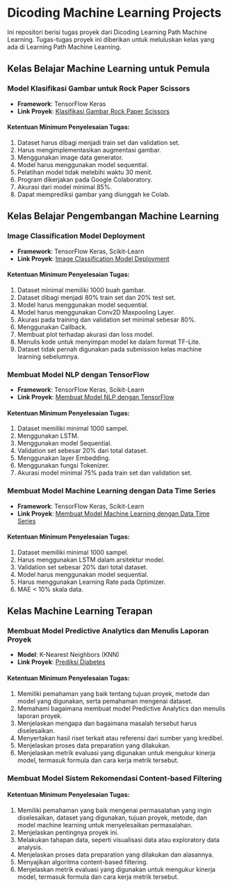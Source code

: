 # Dicoding Machine Learning Projects

Ini repositori berisi tugas proyek dari Dicoding Learning Path Machine Learning. Tugas-tugas proyek ini diberikan untuk meluluskan kelas yang ada di Learning Path Machine Learning.

## Kelas Belajar Machine Learning untuk Pemula
### Model Klasifikasi Gambar untuk Rock Paper Scissors
- **Framework**: TensorFlow Keras
- **Link Proyek**: [Klasifikasi Gambar Rock Paper Scissors](https://github.com/nopalsh/dicoding-machine-learning/blob/main/Klasifikasi%20Gambar/Klasifikasi_Gambar_Dicoding_x_IDCAMP2023.ipynb)

#### Ketentuan Minimum Penyelesaian Tugas:
1. Dataset harus dibagi menjadi train set dan validation set.
2. Harus mengimplementasikan augmentasi gambar.
3. Menggunakan image data generator.
4. Model harus menggunakan model sequential.
5. Pelatihan model tidak melebihi waktu 30 menit.
6. Program dikerjakan pada Google Colaboratory.
7. Akurasi dari model minimal 85%.
8. Dapat memprediksi gambar yang diunggah ke Colab.

## Kelas Belajar Pengembangan Machine Learning
### Image Classification Model Deployment
- **Framework**: TensorFlow Keras, Scikit-Learn
- **Link Proyek**: [Image Classification Model Deployment](https://github.com/nopalsh/dicoding-machine-learning/blob/main/Klasifikasi%20Gambar/Image_Classification_Model_Deployment_IDCAMP_2023.ipynb)

#### Ketentuan Minimum Penyelesaian Tugas:
1. Dataset minimal memiliki 1000 buah gambar.
2. Dataset dibagi menjadi 80% train set dan 20% test set.
3. Model harus menggunakan model sequential.
4. Model harus menggunakan Conv2D Maxpooling Layer.
5. Akurasi pada training dan validation set minimal sebesar 80%.
6. Menggunakan Callback.
7. Membuat plot terhadap akurasi dan loss model.
8. Menulis kode untuk menyimpan model ke dalam format TF-Lite.
9. Dataset tidak pernah digunakan pada submission kelas machine learning sebelumnya.

### Membuat Model NLP dengan TensorFlow
- **Framework**: TensorFlow Keras, Scikit-Learn
- **Link Proyek**: [Membuat Model NLP dengan TensorFlow](https://github.com/nopalsh/dicoding-machine-learning/blob/main/NLP/Proyek_Pertama_Model_NLP_IDCAMP_2023.ipynb)

#### Ketentuan Minimum Penyelesaian Tugas:
1. Dataset memiliki minimal 1000 sampel.
2. Menggunakan LSTM.
3. Menggunakan model Sequential.
4. Validation set sebesar 20% dari total dataset.
5. Menggunakan layer Embedding.
6. Menggunakan fungsi Tokenizer.
7. Akurasi model minimal 75% pada train set dan validation set.

### Membuat Model Machine Learning dengan Data Time Series
- **Framework**: TensorFlow Keras, Scikit-Learn
- **Link Proyek**: [Membuat Model Machine Learning dengan Data Time Series](https://github.com/nopalsh/dicoding-machine-learning/blob/main/Time%20Series/Model_Time_Series_IDCAMP_2023.ipynb)

#### Ketentuan Minimum Penyelesaian Tugas:
1. Dataset memiliki minimal 1000 sampel.
2. Harus menggunakan LSTM dalam arsitektur model.
3. Validation set sebesar 20% dari total dataset.
4. Model harus menggunakan model sequential.
5. Harus menggunakan Learning Rate pada Optimizer.
6. MAE < 10% skala data.

## Kelas Machine Learning Terapan
### Membuat Model Predictive Analytics dan Menulis Laporan Proyek
- **Model**: K-Nearest Neighbors (KNN)
- **Link Proyek**: [Prediksi Diabetes](https://github.com/nopalsh/dicoding-machine-learning/blob/main/Proyek%20Machine%20Learning%20Terapan/Laporan%20Proyek%20Machine%20Learning%20-%20Prediksi%20Diabetes.md)

#### Ketentuan Minimum Penyelesaian Tugas:
1. Memiliki pemahaman yang baik tentang tujuan proyek, metode dan model yang digunakan, serta pemahaman mengenai dataset.
2. Memahami bagaimana membuat model Predictive Analytics dan menulis laporan proyek.
3. Menjelaskan mengapa dan bagaimana masalah tersebut harus diselesaikan.
4. Menyertakan hasil riset terkait atau referensi dari sumber yang kredibel.
5. Menjelaskan proses data preparation yang dilakukan.
6. Menjelaskan metrik evaluasi yang digunakan untuk mengukur kinerja model, termasuk formula dan cara kerja metrik tersebut.

### Membuat Model Sistem Rekomendasi Content-based Filtering
#### Ketentuan Minimum Penyelesaian Tugas:
1. Memiliki pemahaman yang baik mengenai permasalahan yang ingin diselesaikan, dataset yang digunakan, tujuan proyek, metode, dan model machine learning untuk menyelesaikan permasalahan.
2. Menjelaskan pentingnya proyek ini.
3. Melakukan tahapan data, seperti visualisasi data atau exploratory data analysis.
4. Menjelaskan proses data preparation yang dilakukan dan alasannya.
5. Menyajikan algoritma content-based filtering.
6. Menjelaskan metrik evaluasi yang digunakan untuk mengukur kinerja model, termasuk formula dan cara kerja metrik tersebut.

